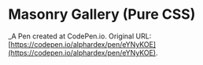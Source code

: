 # Masonry Gallery (Pure CSS)
 _A Pen created at CodePen.io. Original URL: [https://codepen.io/alphardex/pen/eYNyKOE](https://codepen.io/alphardex/pen/eYNyKOE).

 